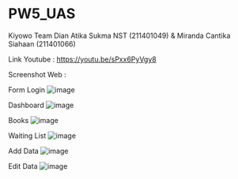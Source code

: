 # PW5_UAS

Kiyowo Team
Dian Atika Sukma NST (211401049) & Miranda Cantika Siahaan (211401066)

Link Youtube : https://youtu.be/sPxx6PyVgy8

Screenshot Web :

  Form Login
  ![image](https://user-images.githubusercontent.com/114578862/208915927-d5c11fa8-6490-4903-bae1-30ddb8e01fe8.png)

  Dashboard
  ![image](https://user-images.githubusercontent.com/114578862/208916041-d11002dd-41a9-4e97-bba0-e4d18c103729.png)

  Books
  ![image](https://user-images.githubusercontent.com/114578862/208916230-9b8356c9-c765-4319-bf4b-dacbea56bc12.png)

  Waiting List
  ![image](https://user-images.githubusercontent.com/114578862/208916341-a7e1449f-49b4-4b57-9f20-47625ba01567.png)

  Add Data
  ![image](https://user-images.githubusercontent.com/114578862/208916502-f96d2497-2189-48e1-bd6b-dfb4477d83fe.png)

  Edit Data
  ![image](https://user-images.githubusercontent.com/114578862/208916593-25649b82-1f82-4ccb-afa5-39d1be76ca34.png)
